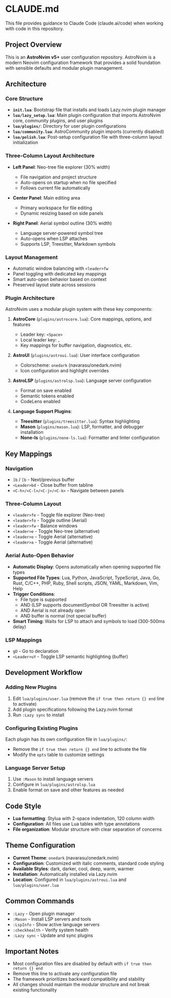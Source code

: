 # CLAUDE.md

This file provides guidance to Claude Code (claude.ai/code) when working with code in this repository.

## Project Overview

This is an **AstroNvim v5+** user configuration repository. AstroNvim is a modern Neovim configuration framework that provides a solid foundation with sensible defaults and modular plugin management.

## Architecture

### Core Structure
- **`init.lua`**: Bootstrap file that installs and loads Lazy.nvim plugin manager
- **`lua/lazy_setup.lua`**: Main plugin configuration that imports AstroNvim core, community plugins, and user plugins
- **`lua/plugins/`**: Directory for user plugin configurations
- **`lua/community.lua`**: AstroCommunity plugin imports (currently disabled)
- **`lua/polish.lua`**: Post-setup configuration file with three-column layout initialization

### Three-Column Layout Architecture
- **Left Panel**: Neo-tree file explorer (30% width)
  - File navigation and project structure
  - Auto-opens on startup when no file specified
  - Follows current file automatically

- **Center Panel**: Main editing area
  - Primary workspace for file editing
  - Dynamic resizing based on side panels

- **Right Panel**: Aerial symbol outline (30% width)
  - Language server-powered symbol tree
  - Auto-opens when LSP attaches
  - Supports LSP, Treesitter, Markdown symbols

### Layout Management
- Automatic window balancing with `<leader>fw`
- Panel toggling with dedicated key mappings
- Smart auto-open behavior based on context
- Preserved layout state across sessions

### Plugin Architecture
AstroNvim uses a modular plugin system with these key components:

1. **AstroCore** (`plugins/astrocore.lua`): Core mappings, options, and features
   - Leader key: `<Space>`
   - Local leader key: `,`
   - Key mappings for buffer navigation, diagnostics, etc.

2. **AstroUI** (`plugins/astroui.lua`): User interface configuration
   - Colorscheme: `onedark` (navarasu/onedark.nvim)
   - Icon configuration and highlight overrides

3. **AstroLSP** (`plugins/astrolsp.lua`): Language server configuration
   - Format on save enabled
   - Semantic tokens enabled
   - CodeLens enabled

4. **Language Support Plugins**:
   - **Treesitter** (`plugins/treesitter.lua`): Syntax highlighting
   - **Mason** (`plugins/mason.lua`): LSP, formatter, and debugger installation
   - **None-ls** (`plugins/none-ls.lua`): Formatter and linter configuration

## Key Mappings

### Navigation
- `]b` / `[b` - Next/previous buffer
- `<Leader>bd` - Close buffer from tabline
- `<C-h>/<C-l>/<C-j>/<C-k>` - Navigate between panels

### Three-Column Layout
- `<leader>fe` - Toggle file explorer (Neo-tree)
- `<leader>fo` - Toggle outline (Aerial)
- `<leader>fw` - Balance windows
- `<leader>e` - Toggle Neo-tree (alternative)
- `<leader>o` - Toggle Aerial (alternative)
- `<leader>a` - Toggle Aerial (alternative)

### Aerial Auto-Open Behavior
- **Automatic Display**: Opens automatically when opening supported file types
- **Supported File Types**: Lua, Python, JavaScript, TypeScript, Java, Go, Rust, C/C++, PHP, Ruby, Shell scripts, JSON, YAML, Markdown, Vim, Help
- **Trigger Conditions**:
  - File type is supported
  - AND (LSP supports documentSymbol OR Treesitter is active)
  - AND Aerial is not already open
  - AND buffer is normal (not special buffer)
- **Smart Timing**: Waits for LSP to attach and symbols to load (300-500ms delay)

### LSP Mappings
- `gD` - Go to declaration
- `<Leader>uY` - Toggle LSP semantic highlighting (buffer)

## Development Workflow

### Adding New Plugins
1. Edit `lua/plugins/user.lua` (remove the `if true then return {} end` line to activate)
2. Add plugin specifications following the Lazy.nvim format
3. Run `:Lazy sync` to install

### Configuring Existing Plugins
Each plugin has its own configuration file in `lua/plugins/`:
- Remove the `if true then return {} end` line to activate the file
- Modify the `opts` table to customize settings

### Language Server Setup
1. Use `:Mason` to install language servers
2. Configure in `lua/plugins/astrolsp.lua`
3. Enable format on save and other features as needed

## Code Style

- **Lua formatting**: Stylua with 2-space indentation, 120 column width
- **Configuration**: All files use Lua tables with type annotations
- **File organization**: Modular structure with clear separation of concerns

## Theme Configuration

- **Current Theme**: `onedark` (navarasu/onedark.nvim)
- **Configuration**: Customized with italic comments, standard code styling
- **Available Styles**: dark, darker, cool, deep, warm, warmer
- **Installation**: Automatically installed via Lazy.nvim
- **Location**: Configured in `lua/plugins/astroui.lua` and `lua/plugins/user.lua`

## Common Commands

- `:Lazy` - Open plugin manager
- `:Mason` - Install LSP servers and tools
- `:LspInfo` - Show active language servers
- `:checkhealth` - Verify system health
- `:Lazy sync` - Update and sync plugins

## Important Notes

- Most configuration files are disabled by default with `if true then return {} end`
- Remove this line to activate any configuration file
- The framework prioritizes backward compatibility and stability
- All changes should maintain the modular structure and not break existing functionality